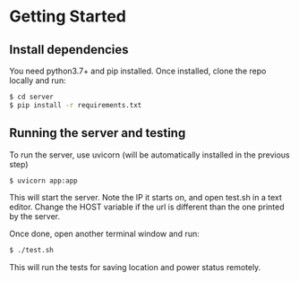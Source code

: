 # Getting Started

## Install dependencies

You need python3.7+ and pip installed. Once installed, clone the repo locally and run:  
```bash
$ cd server
$ pip install -r requirements.txt
```

## Running the server and testing

To run the server, use uvicorn (will be automatically installed in the previous step)
```bash
$ uvicorn app:app
```

This will start the server. Note the IP it starts on, and open test.sh in a text editor. Change the HOST variable if the url is different than the one printed by the server.

Once done, open another terminal window and run: 
```bash
$ ./test.sh
```

This will run the tests for saving location and power status remotely.